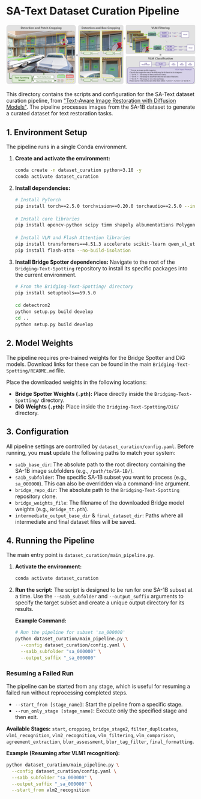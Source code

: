 # SA-Text Dataset Curation Pipeline
<p align="center">
    <img src="assets/dataset_pipeline.jpg">
</p>

This directory contains the scripts and configuration for the SA-Text dataset curation pipeline, from ["Text-Aware Image Restoration with Diffusion Models"](https://github.com/cvlab-kaist/TAIR). The pipeline processes images from the SA-1B dataset to generate a curated dataset for text restoration tasks.

## 1. Environment Setup

The pipeline runs in a single Conda environment.

1.  **Create and activate the environment:**
    ```bash
    conda create -n dataset_curation python=3.10 -y
    conda activate dataset_curation
    ```

2.  **Install dependencies:**
    ```bash
    # Install PyTorch
    pip install torch==2.5.0 torchvision==0.20.0 torchaudio==2.5.0 --index-url https://download.pytorch.org/whl/cu124

    # Install core libraries
    pip install opencv-python scipy timm shapely albumentations Polygon3 pandas tqdm pyyaml

    # Install VLM and Flash Attention libraries
    pip install transformers==4.51.3 accelerate scikit-learn qwen_vl_utils pytz
    pip install flash-attn --no-build-isolation
    ```

3.  **Install Bridge Spotter dependencies:**
    Navigate to the root of the `Bridging-Text-Spotting` repository to install its specific packages into the current environment.
    ```bash
    # From the Bridging-Text-Spotting/ directory
    pip install setuptools==59.5.0

    cd detectron2
    python setup.py build develop
    cd ..
    python setup.py build develop
    ```

## 2. Model Weights

The pipeline requires pre-trained weights for the Bridge Spotter and DiG models. Download links for these can be found in the main `Bridging-Text-Spotting/README.md` file.

Place the downloaded weights in the following locations:

-   **Bridge Spotter Weights (`.pth`):** Place directly inside the `Bridging-Text-Spotting/` directory.
-   **DiG Weights (`.pth`):** Place inside the `Bridging-Text-Spotting/DiG/` directory.

## 3. Configuration

All pipeline settings are controlled by `dataset_curation/config.yaml`. Before running, you **must** update the following paths to match your system:

-   `sa1b_base_dir`: The absolute path to the root directory containing the SA-1B image subfolders (e.g., `/path/to/SA-1B/`).
-   `sa1b_subfolder`: The specific SA-1B subset you want to process (e.g., `sa_000000`). This can also be overridden via a command-line argument.
-   `bridge_repo_dir`: The absolute path to the `Bridging-Text-Spotting` repository clone.
-   `bridge_weights_file`: The filename of the downloaded Bridge model weights (e.g., `Bridge_tt.pth`).
-   `intermediate_output_base_dir` & `final_dataset_dir`: Paths where all intermediate and final dataset files will be saved.

## 4. Running the Pipeline

The main entry point is `dataset_curation/main_pipeline.py`.

1.  **Activate the environment:**
    ```bash
    conda activate dataset_curation
    ```

2.  **Run the script:**
    The script is designed to be run for one SA-1B subset at a time. Use the `--sa1b_subfolder` and `--output_suffix` arguments to specify the target subset and create a unique output directory for its results.

    **Example Command:**
    ```bash
    # Run the pipeline for subset 'sa_000000'
    python dataset_curation/main_pipeline.py \
      --config dataset_curation/config.yaml \
      --sa1b_subfolder "sa_000000" \
      --output_suffix "_sa_000000"
    ```

### Resuming a Failed Run

The pipeline can be started from any stage, which is useful for resuming a failed run without reprocessing completed steps.

-   `--start_from [stage_name]`: Start the pipeline from a specific stage.
-   `--run_only_stage [stage_name]`: Execute only the specified stage and then exit.

**Available Stages:** `start`, `cropping`, `bridge_stage2`, `filter_duplicates`, `vlm1_recognition`, `vlm2_recognition`, `vlm_filtering`, `vlm_comparison`, `agreement_extraction`, `blur_assessment`, `blur_tag_filter`, `final_formatting`.

**Example (Resuming after VLM1 recognition):**
```bash
python dataset_curation/main_pipeline.py \
  --config dataset_curation/config.yaml \
  --sa1b_subfolder "sa_000000" \
  --output_suffix "_sa_000000" \
  --start_from vlm2_recognition
```
